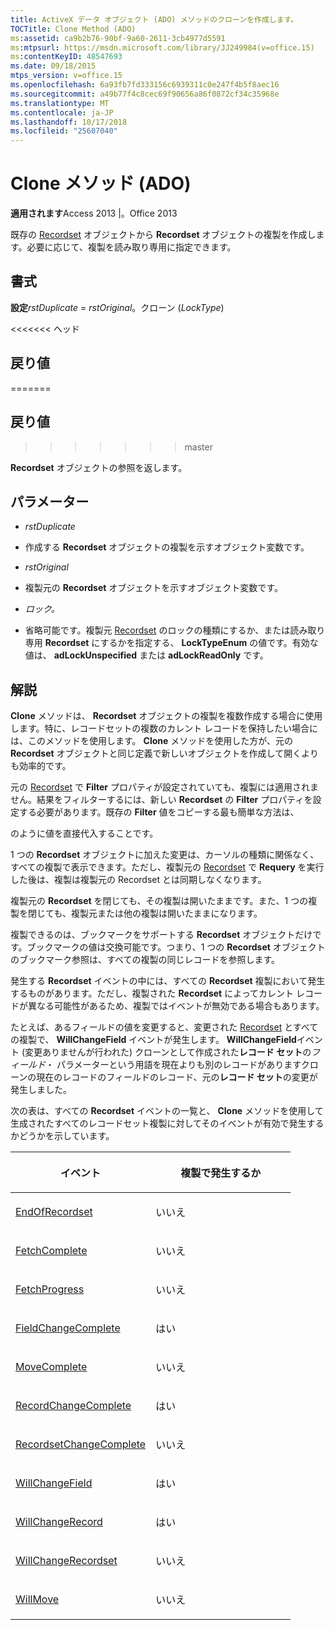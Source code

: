 ```yaml
---
title: ActiveX データ オブジェクト (ADO) メソッドのクローンを作成します。
TOCTitle: Clone Method (ADO)
ms:assetid: ca9b2b76-90bf-9a60-2611-3cb4977d5591
ms:mtpsurl: https://msdn.microsoft.com/library/JJ249984(v=office.15)
ms:contentKeyID: 48547693
ms.date: 09/18/2015
mtps_version: v=office.15
ms.openlocfilehash: 6a93fb7fd333156c6939311c0e247f4b5f8aec16
ms.sourcegitcommit: a49b77f4c8cec69f90656a86f0872cf34c35968e
ms.translationtype: MT
ms.contentlocale: ja-JP
ms.lasthandoff: 10/17/2018
ms.locfileid: "25607040"
---
```

# <a name="clone-method-ado"></a>Clone メソッド (ADO)


**適用されます**Access 2013 |。Office 2013



既存の [Recordset](recordset-object-ado.md) オブジェクトから **Recordset** オブジェクトの複製を作成します。必要に応じて、複製を読み取り専用に指定できます。

## <a name="syntax"></a>書式

**設定***rstDuplicate* =  *rstOriginal*。クローン (*LockType*)

<<<<<<< ヘッド
## <a name="return-value"></a>戻り値
=======
## <a name="return-value"></a>戻り値
>>>>>>> master

**Recordset** オブジェクトの参照を返します。

## <a name="parameters"></a>パラメーター

  - *rstDuplicate*

  - 作成する **Recordset** オブジェクトの複製を示すオブジェクト変数です。

  - *rstOriginal*

  - 複製元の **Recordset** オブジェクトを示すオブジェクト変数です。

  - *ロック。*

  - 省略可能です。複製元 [Recordset](locktypeenum.md) のロックの種類にするか、または読み取り専用 **Recordset** にするかを指定する、 **LockTypeEnum** の値です。有効な値は、 **adLockUnspecified** または **adLockReadOnly** です。

## <a name="remarks"></a>解説

**Clone** メソッドは、 **Recordset** オブジェクトの複製を複数作成する場合に使用します。特に、レコードセットの複数のカレント レコードを保持したい場合には、このメソッドを使用します。 **Clone** メソッドを使用した方が、元の **Recordset** オブジェクトと同じ定義で新しいオブジェクトを作成して開くよりも効率的です。

元の [Recordset](filter-property-ado.md) で **Filter** プロパティが設定されていても、複製には適用されません。結果をフィルターするには、新しい **Recordset** の **Filter** プロパティを設定する必要があります。既存の **Filter** 値をコピーする最も簡単な方法は、

のように値を直接代入することです。

1 つの **Recordset** オブジェクトに加えた変更は、カーソルの種類に関係なく、すべての複製で表示できます。ただし、複製元の [Recordset](requery-method-ado.md) で **Requery** を実行した後は、複製は複製元の Recordset とは同期しなくなります。

複製元の **Recordset** を閉じても、その複製は開いたままです。また、1 つの複製を閉じても、複製元または他の複製は開いたままになります。

複製できるのは、ブックマークをサポートする **Recordset** オブジェクトだけです。ブックマークの値は交換可能です。つまり、1 つの **Recordset** オブジェクトのブックマーク参照は、すべての複製の同じレコードを参照します。

発生する **Recordset** イベントの中には、すべての **Recordset** 複製において発生するものがあります。ただし、複製された **Recordset** によってカレント レコードが異なる可能性があるため、複製ではイベントが無効である場合もあります。

たとえば、あるフィールドの値を変更すると、変更された [Recordset](willchangefield-and-fieldchangecomplete-events-ado.md) とすべての複製で、 **WillChangeField** イベントが発生します。 **WillChangeField**イベント (変更ありませんが行われた) クローンとして作成された**レコード セット**の*フィールド*・ パラメーターという用語を現在よりも別のレコードがありますクローンの現在のレコードのフィールドのレコード、元の**レコード セット**の変更が発生しました。

次の表は、すべての **Recordset** イベントの一覧と、 **Clone** メソッドを使用して生成されたすべてのレコードセット複製に対してそのイベントが有効で発生するかどうかを示しています。

<table>
<colgroup>
<col style="width: 50%" />
<col style="width: 50%" />
</colgroup>
<thead>
<tr class="header">
<th><p>イベント</p></th>
<th><p>複製で発生するか</p></th>
</tr>
</thead>
<tbody>
<tr class="odd">
<td><p><a href="endofrecordset-event-ado.md">EndOfRecordset</a></p></td>
<td><p>いいえ</p></td>
</tr>
<tr class="even">
<td><p><a href="fetchcomplete-event-ado.md">FetchComplete</a></p></td>
<td><p>いいえ</p></td>
</tr>
<tr class="odd">
<td><p><a href="fetchprogress-event-ado.md">FetchProgress</a></p></td>
<td><p>いいえ</p></td>
</tr>
<tr class="even">
<td><p><a href="willchangefield-and-fieldchangecomplete-events-ado.md">FieldChangeComplete</a></p></td>
<td><p>はい</p></td>
</tr>
<tr class="odd">
<td><p><a href="willmove-and-movecomplete-events-ado.md">MoveComplete</a></p></td>
<td><p>いいえ</p></td>
</tr>
<tr class="even">
<td><p><a href="willchangerecord-and-recordchangecomplete-events-ado.md">RecordChangeComplete</a></p></td>
<td><p>はい</p></td>
</tr>
<tr class="odd">
<td><p><a href="willchangerecordset-and-recordsetchangecomplete-events-ado.md">RecordsetChangeComplete</a></p></td>
<td><p>いいえ</p></td>
</tr>
<tr class="even">
<td><p><a href="willchangefield-and-fieldchangecomplete-events-ado.md">WillChangeField</a></p></td>
<td><p>はい</p></td>
</tr>
<tr class="odd">
<td><p><a href="willchangerecord-and-recordchangecomplete-events-ado.md">WillChangeRecord</a></p></td>
<td><p>はい</p></td>
</tr>
<tr class="even">
<td><p><a href="willchangerecordset-and-recordsetchangecomplete-events-ado.md">WillChangeRecordset</a></p></td>
<td><p>いいえ</p></td>
</tr>
<tr class="odd">
<td><p><a href="willmove-and-movecomplete-events-ado.md">WillMove</a></p></td>
<td><p>いいえ</p></td>
</tr>
</tbody>
</table>

